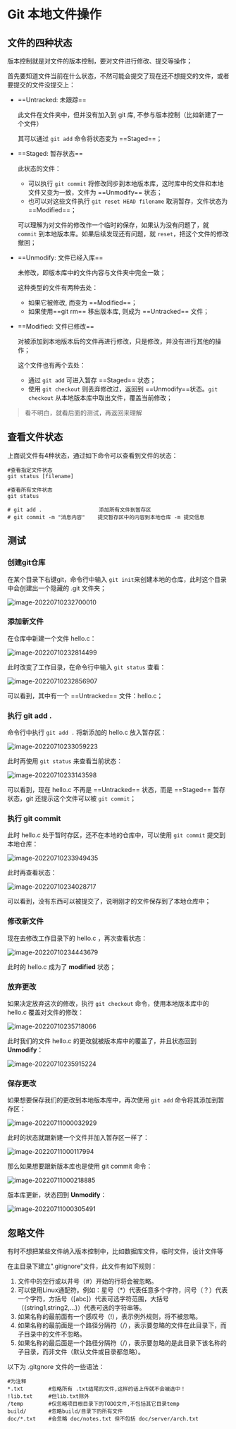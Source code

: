 # Git 本地文件操作

## 文件的四种状态

版本控制就是对文件的版本控制，要对文件进行修改、提交等操作；

首先要知道文件当前在什么状态，不然可能会提交了现在还不想提交的文件，或者要提交的文件没提交上：

- ==Untracked:  未跟踪==

  此文件在文件夹中，但并没有加入到 git 库, 不参与版本控制（比如新建了一个文件）

  其可以通过 `git add` 命令将状态变为 ==Staged==；

- ==Staged: 暂存状态==

  此状态的文件：

  - 可以执行  `git commit` 将修改同步到本地版本库，这时库中的文件和本地文件又变为一致，文件为 ==Unmodify== 状态；
  - 也可以对这些文件执行 `git reset HEAD filename` 取消暂存，文件状态为 ==Modified==；

  可以理解为对文件的修改作一个临时的保存，如果认为没有问题了，就 `commit` 到本地版本库。如果后续发现还有问题，就 `reset`，把这个文件的修改撤回；

- ==Unmodify: 文件已经入库==

  未修改，即版本库中的文件内容与文件夹中完全一致；

  这种类型的文件有两种去处：

  - 如果它被修改, 而变为 ==Modified==；
  - 如果使用==git rm== 移出版本库, 则成为 ==Untracked== 文件；

- ==Modified: 文件已修改==

  对被添加到本地版本后的文件再进行修改，只是修改，并没有进行其他的操作；

  这个文件也有两个去处：

  - 通过 `git add` 可进入暂存 ==Staged== 状态；
  - 使用 `git checkout` 则丢弃修改过，返回到 ==Unmodify==状态。`git checkout` 从本地版本库中取出文件，覆盖当前修改；

> 看不明白，就看后面的测试，再返回来理解



## 查看文件状态

上面说文件有4种状态，通过如下命令可以查看到文件的状态：

````shell
#查看指定文件状态
git status [filename]

#查看所有文件状态
git status

# git add .                  添加所有文件到暂存区
# git commit -m "消息内容"    提交暂存区中的内容到本地仓库 -m 提交信息
````



## 测试

### 创建git仓库

在某个目录下右键git，命令行中输入 `git init`来创建本地的仓库，此时这个目录中会创建出一个隐藏的 .git 文件夹；

![image-20220710232700010](./pics/5-Git文件操作.assets/image-20220710232700010.png)

### 添加新文件

在仓库中新建一个文件 hello.c：

![image-20220710232814499](./pics/5-Git文件操作.assets/image-20220710232814499.png)

此时改变了工作目录，在命令行中输入 `git status` 查看：

![image-20220710232856907](./pics/5-Git文件操作.assets/image-20220710232856907.png)

可以看到，其中有一个 ==Untracked==  文件：hello.c；

### 执行 git add .

命令行中执行 `git add .` 将新添加的 hello.c 放入暂存区：

![image-20220710233059223](./pics/5-Git文件操作.assets/image-20220710233059223.png)

此时再使用 `git status` 来查看当前状态：

![image-20220710233143598](./pics/5-Git文件操作.assets/image-20220710233143598.png)

可以看到，现在 hello.c 不再是 ==Untracked== 状态，而是 ==Staged==  暂存状态，git 还提示这个文件可以被 `git commit`；

### 执行 git commit 

此时 hello.c 处于暂时存区，还不在本地的仓库中，可以使用 `git commit` 提交到本地仓库：

![image-20220710233949435](./pics/5-Git文件操作.assets/image-20220710233949435.png) 

此时再查看状态：

![image-20220710234028717](./pics/5-Git文件操作.assets/image-20220710234028717.png)

可以看到，没有东西可以被提交了，说明刚才的文件保存到了本地仓库中；

### 修改新文件

现在去修改工作目录下的 hello.c ，再次查看状态：

![image-20220710234443679](./pics/5-Git文件操作.assets/image-20220710234443679.png)

此时的 hello.c 成为了 **modified** 状态；

### 放弃更改

如果决定放弃这次的修改，执行 `git checkout` 命令，使用本地版本库中的 hello.c 覆盖对文件的修改：

![image-20220710235718066](./pics/5-Git文件操作.assets/image-20220710235718066.png)

此时我们的文件 hello.c 的更改就被版本库中的覆盖了，并且状态回到 **Unmodify**：

![image-20220710235915224](./pics/5-Git文件操作.assets/image-20220710235915224.png)

### 保存更改

如果想要保存我们的更改到本地版本库中，再次使用 `git add` 命令将其添加到暂存区：

![image-20220711000032929](./pics/5-Git文件操作.assets/image-20220711000032929.png)

此时的状态就跟新建一个文件并加入暂存区一样了：

![image-20220711000117994](./pics/5-Git文件操作.assets/image-20220711000117994.png)

那么如果想要跟新版本库也是使用 git commit 命令：

![image-20220711000218885](./pics/5-Git文件操作.assets/image-20220711000218885.png)

版本库更新，状态回到 **Unmodify**：

![image-20220711000305491](./pics/5-Git文件操作.assets/image-20220711000305491.png)



## 忽略文件

有时不想把某些文件纳入版本控制中，比如数据库文件，临时文件，设计文件等

在主目录下建立".gitignore"文件，此文件有如下规则：

1. 文件中的空行或以井号（#）开始的行将会被忽略。
2. 可以使用Linux通配符。例如：星号（*）代表任意多个字符，问号（？）代表一个字符，方括号（[abc]）代表可选字符范围，大括号（{string1,string2,...}）代表可选的字符串等。
3. 如果名称的最前面有一个感叹号（!），表示例外规则，将不被忽略。
4. 如果名称的最前面是一个路径分隔符（/），表示要忽略的文件在此目录下，而子目录中的文件不忽略。
5. 如果名称的最后面是一个路径分隔符（/），表示要忽略的是此目录下该名称的子目录，而非文件（默认文件或目录都忽略）。

以下为 .gitgnore 文件的一些语法：

````shell
#为注释
*.txt        #忽略所有 .txt结尾的文件,这样的话上传就不会被选中！
!lib.txt     #但lib.txt除外
/temp        #仅忽略项目根目录下的TODO文件,不包括其它目录temp
build/       #忽略build/目录下的所有文件
doc/*.txt    #会忽略 doc/notes.txt 但不包括 doc/server/arch.txt
````

